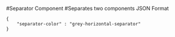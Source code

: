 #Separator Component
#Separates two components
JSON Format
```
{
    "separator-color" : "grey-horizontal-separator"
}
```

<!-- Separator classes available: yellow-horizontal-separator, grey-horizontal-separator -->
